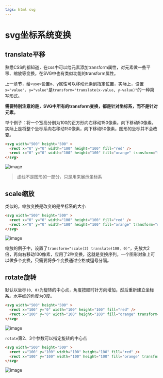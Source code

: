 ```yaml
---
tags: html svg
---
```


# svg坐标系统变换

## translate平移

熟悉CSS的都知道，在css中可以给元素添加transform属性，对元素做一些平移、缩放等变换，在SVG中也有类似功能的transform属性。

上一章节，给`<use>`设置x、y属性可以移动元素到指定位置，实际上，设置`x="value"`、`y="value"`是`transform="translate(x-value, y-value)"`的一种简写形式。

**需要特别注意的是，SVG中所有的transform变换，都是针对坐标系，而不是针对元素。**

举个例子：将一个宽高分别为100的正方形向右移动150像素，向下移动50像素。实际上是将整个坐标系向右移动150像素，向下移动50像素，图形的坐标并不会改变。

```html
<svg width="500" height="500" >
  <rect x="0" y="0" width="100" height="100" fill="red" />
  <rect x="0" y="0" width="100" height="100" fill="orange" transform="translate(150,50)" />
</svg>
```

![image](https://user-images.githubusercontent.com/9384140/96145477-d371ca80-0f37-11eb-97ce-4b5b1dd462af.png)

>  虚线不是图形的一部分，只是用来展示坐标系

## scale缩放

类似的，缩放变换是改变的是坐标系的大小

```html
<svg width="500" height="500" >
  <rect x="0" y="0" width="100" height="100" fill="red" />
  <rect x="0" y="0" width="100" height="100" fill="orange" transform="scale(2) translate(100, 0)" />
</svg>
```

![image](https://user-images.githubusercontent.com/9384140/96146649-1b452180-0f39-11eb-9a91-fc763177ee9c.png)

缩放的例子中，设置了`transform="scale(2) translate(100, 0)"`，先放大2倍，再向右移动100像素，应用了2种变换，这就是变换序列。一个图形对象上可以做多个变换，只需要将多个变换通过空格或逗号分隔。

## rotate旋转

默认以坐标`(0, 0)`为旋转的中心点，角度按顺时针方向增加，然后重新建立坐标系。水平线的角度为0度。

```html
<svg width="500" height="500" >
  <rect x="100" y="0" width="100" height="100" fill="red" />
  <rect x="100" y="0" width="100" height="100" fill="orange" transform="rotate(45)" />
</svg>
```

![image](https://user-images.githubusercontent.com/9384140/100953240-1ff78080-354d-11eb-8933-acf4cafc6708.png)

`rotate`第2、3个参数可以指定旋转的中心点

```html
<svg width="500" height="500" >
  <rect x="100" y="100" width="100" height="100" fill="red" />
  <rect x="100" y="100" width="100" height="100" fill="orange" transform="rotate(45, 150, 150)" />
</svg>
```

![image](https://user-images.githubusercontent.com/9384140/100953910-7b763e00-354e-11eb-8e73-44a22f9f15df.png)